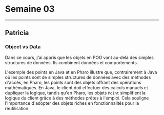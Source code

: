 # Semaine 03

---
## Patricia

### Object vs Data

Dans ce cours, j'ai appris que les objets en POO vont au-delà des simples structures de données. Ils combinent données et comportements.

L'exemple des points en Java et en Pharo illustre que, contrairement à Java où les points sont de simples structures de données avec des méthodes d'accès, en Pharo, les points sont des objets offrant des opérations mathématiques. En Java, le client doit effectuer des calculs manuels et dupliquer la logique, tandis qu'en Pharo, les objets `Point` simplifient la logique du client grâce à des méthodes prêtes à l'emploi. Cela souligne l'importance d'adopter des objets riches en fonctionnalités pour la réutilisation.